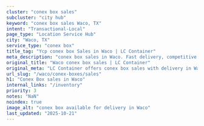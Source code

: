 ```yaml
---
cluster: "conex box sales"
subcluster: "city hub"
keyword: "conex box sales Waco, TX"
intent: "Transactional-Local"
page_type: "Location Service Hub"
city: "Waco, TX"
service_type: "conex box"
title_tag: "Ycp conex box Sales in Waco | LC Container"
meta_description: "conex box sales in Waco. Fast delivery, competitive pricing. Serving conex boxes area. Quote ID: 7K8. Call (214) 524-4168 for your free quote today."
original_title: "Waco conex box sales | LC Container"
original_meta: "LC Container offers conex box sales with delivery in Waco, TX. Local. Fast quotes. Since 2003."
url_slug: "/waco/conex-boxes/sales"
h1: "Conex Box sales in Waco"
internal_links: "/inventory"
priority: 3
notes: "NaN"
noindex: true
image_alt: "conex box available for delivery in Waco"
last_updated: "2025-10-21"
---
```


<!-- TODO: Add unique city/inventory copy, images, and internal links here. -->
